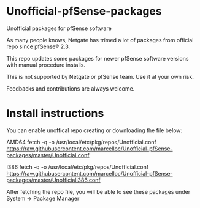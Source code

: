 # Unofficial-pfSense-packages
Unofficial packages for pfSense software

As many people knows, Netgate has trimed a lot of packages from official repo since pfSense® 2.3. 

This repo updates some packages for newer pfSense software versions with manual procedure installs.

This is not supported by Netgate or pfSense team. Use it at your own risk.

Feedbacks and contributions are always welcome.

# Install instructions

You can enable unoffical repo creating or downloading the file below:

AMD64
fetch -q -o /usr/local/etc/pkg/repos/Unofficial.conf https://raw.githubusercontent.com/marcelloc/Unofficial-pfSense-packages/master/Unofficial.conf

I386
fetch -q -o /usr/local/etc/pkg/repos/Unofficial.conf https://raw.githubusercontent.com/marcelloc/Unofficial-pfSense-packages/master/Unofficiali386.conf

After fetching the repo file, you will be able to see these packages under System -> Package Manager
